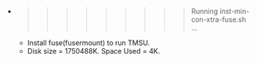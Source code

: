 * >>>>>>>>> Running inst-min-con-xtra-fuse.sh ...
  * Install fuse(fusermount) to run TMSU.
  * Disk size = 1750488K. Space Used = 4K.
